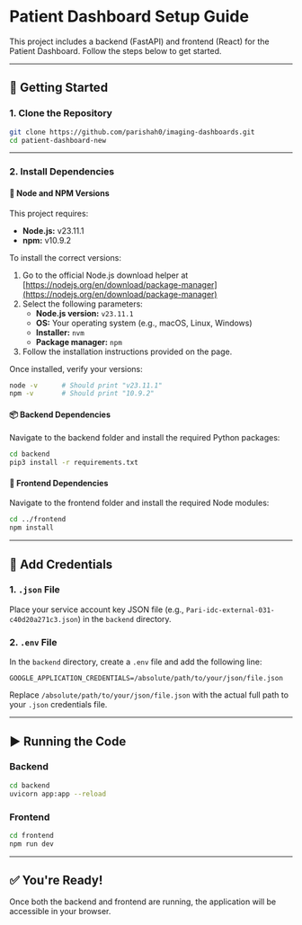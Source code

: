 # Patient Dashboard Setup Guide

This project includes a backend (FastAPI) and frontend (React) for the Patient Dashboard. Follow the steps below to get started.

---

## 🚀 Getting Started

### 1. Clone the Repository

```bash
git clone https://github.com/parishah0/imaging-dashboards.git
cd patient-dashboard-new
```

---

### 2. Install Dependencies

#### 🧩 Node and NPM Versions

This project requires:

- **Node.js:** v23.11.1  
- **npm:** v10.9.2

To install the correct versions:

1. Go to the official Node.js download helper at [https://nodejs.org/en/download/package-manager](https://nodejs.org/en/download/package-manager)
2. Select the following parameters:
   - **Node.js version:** `v23.11.1`
   - **OS:** Your operating system (e.g., macOS, Linux, Windows)
   - **Installer:** `nvm`
   - **Package manager:** `npm`
3. Follow the installation instructions provided on the page.

Once installed, verify your versions:

```bash
node -v      # Should print "v23.11.1"
npm -v       # Should print "10.9.2"
```

#### 📦 Backend Dependencies

Navigate to the backend folder and install the required Python packages:

```bash
cd backend
pip3 install -r requirements.txt
```

#### 🎨 Frontend Dependencies

Navigate to the frontend folder and install the required Node modules:

```bash
cd ../frontend
npm install
```

---

## 🔐 Add Credentials

### 1. `.json` File

Place your service account key JSON file (e.g., `Pari-idc-external-031-c40d20a271c3.json`) in the `backend` directory.

### 2. `.env` File

In the `backend` directory, create a `.env` file and add the following line:

```env
GOOGLE_APPLICATION_CREDENTIALS=/absolute/path/to/your/json/file.json
```

Replace `/absolute/path/to/your/json/file.json` with the actual full path to your `.json` credentials file.

---

## ▶️ Running the Code

### Backend

```bash
cd backend
uvicorn app:app --reload
```

### Frontend

```bash
cd frontend
npm run dev
```

---

## ✅ You're Ready!

Once both the backend and frontend are running, the application will be accessible in your browser.
